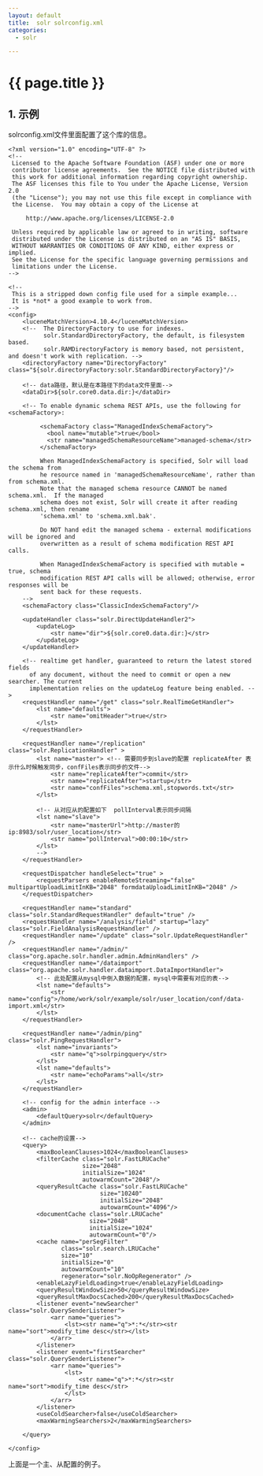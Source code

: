 ```yaml
---
layout: default
title:  solr solrconfig.xml
categories:
  - solr

---
```

# {{ page.title }}

## 1. 示例

solrconfig.xml文件里面配置了这个库的信息。

    <?xml version="1.0" encoding="UTF-8" ?>
    <!--
     Licensed to the Apache Software Foundation (ASF) under one or more
     contributor license agreements.  See the NOTICE file distributed with
     this work for additional information regarding copyright ownership.
     The ASF licenses this file to You under the Apache License, Version 2.0
     (the "License"); you may not use this file except in compliance with
     the License.  You may obtain a copy of the License at

         http://www.apache.org/licenses/LICENSE-2.0

     Unless required by applicable law or agreed to in writing, software
     distributed under the License is distributed on an "AS IS" BASIS,
     WITHOUT WARRANTIES OR CONDITIONS OF ANY KIND, either express or implied.
     See the License for the specific language governing permissions and
     limitations under the License.
    -->

    <!--
     This is a stripped down config file used for a simple example...
     It is *not* a good example to work from.
    -->
    <config>
        <luceneMatchVersion>4.10.4</luceneMatchVersion>
        <!--  The DirectoryFactory to use for indexes.
              solr.StandardDirectoryFactory, the default, is filesystem based.
              solr.RAMDirectoryFactory is memory based, not persistent, and doesn't work with replication. -->
        <directoryFactory name="DirectoryFactory" class="${solr.directoryFactory:solr.StandardDirectoryFactory}"/>

        <!-- data路径，默认是在本路径下的data文件里面-->
        <dataDir>${solr.core0.data.dir:}</dataDir>

        <!-- To enable dynamic schema REST APIs, use the following for <schemaFactory>:

             <schemaFactory class="ManagedIndexSchemaFactory">
               <bool name="mutable">true</bool>
               <str name="managedSchemaResourceName">managed-schema</str>
             </schemaFactory>

             When ManagedIndexSchemaFactory is specified, Solr will load the schema from
             he resource named in 'managedSchemaResourceName', rather than from schema.xml.
             Note that the managed schema resource CANNOT be named schema.xml.  If the managed
             schema does not exist, Solr will create it after reading schema.xml, then rename
             'schema.xml' to 'schema.xml.bak'.

             Do NOT hand edit the managed schema - external modifications will be ignored and
             overwritten as a result of schema modification REST API calls.

             When ManagedIndexSchemaFactory is specified with mutable = true, schema
             modification REST API calls will be allowed; otherwise, error responses will be
             sent back for these requests.
        -->
        <schemaFactory class="ClassicIndexSchemaFactory"/>

        <updateHandler class="solr.DirectUpdateHandler2">
            <updateLog>
                <str name="dir">${solr.core0.data.dir:}</str>
            </updateLog>
        </updateHandler>

        <!-- realtime get handler, guaranteed to return the latest stored fields
          of any document, without the need to commit or open a new searcher. The current
          implementation relies on the updateLog feature being enabled. -->
        <requestHandler name="/get" class="solr.RealTimeGetHandler">
            <lst name="defaults">
                <str name="omitHeader">true</str>
            </lst>
        </requestHandler>

        <requestHandler name="/replication" class="solr.ReplicationHandler" >
            <lst name="master"> <!-- 需要同步到slave的配置 replicateAfter 表示什么时候触发同步，confFiles表示同步的文件-->
                <str name="replicateAfter">commit</str>
                <str name="replicateAfter">startup</str>
                <str name="confFiles">schema.xml,stopwords.txt</str>
            </lst>

            <!-- 从对应从的配置如下  pollInterval表示同步间隔
            <lst name="slave">
                <str name="masterUrl">http://master的ip:8983/solr/user_location</str>
                <str name="pollInterval">00:00:10</str>
            </lst>
            -->
        </requestHandler>

        <requestDispatcher handleSelect="true" >
            <requestParsers enableRemoteStreaming="false" multipartUploadLimitInKB="2048" formdataUploadLimitInKB="2048" />
        </requestDispatcher>

        <requestHandler name="standard" class="solr.StandardRequestHandler" default="true" />
        <requestHandler name="/analysis/field" startup="lazy" class="solr.FieldAnalysisRequestHandler" />
        <requestHandler name="/update" class="solr.UpdateRequestHandler"  />
        <requestHandler name="/admin/" class="org.apache.solr.handler.admin.AdminHandlers" />
        <requestHandler name="/dataimport" class="org.apache.solr.handler.dataimport.DataImportHandler">
            <!-- 此处配置从mysql中倒入数据的配置，mysql中需要有对应的表-->
            <lst name="defaults">
                <str name="config">/home/work/solr/example/solr/user_location/conf/data-import.xml</str>
            </lst>
        </requestHandler>

        <requestHandler name="/admin/ping" class="solr.PingRequestHandler">
            <lst name="invariants">
                <str name="q">solrpingquery</str>
            </lst>
            <lst name="defaults">
                <str name="echoParams">all</str>
            </lst>
        </requestHandler>

        <!-- config for the admin interface -->
        <admin>
            <defaultQuery>solr</defaultQuery>
        </admin>

        <!-- cache的设置-->
        <query>
            <maxBooleanClauses>1024</maxBooleanClauses>
            <filterCache class="solr.FastLRUCache"
                         size="2048"
                         initialSize="1024"
                         autowarmCount="2048"/>
            <queryResultCache class="solr.FastLRUCache"
                              size="10240"
                              initialSize="2048"
                              autowarmCount="4096"/>
            <documentCache class="solr.LRUCache"
                           size="2048"
                           initialSize="1024"
                           autowarmCount="0"/>
            <cache name="perSegFilter"
                   class="solr.search.LRUCache"
                   size="10"
                   initialSize="0"
                   autowarmCount="10"
                   regenerator="solr.NoOpRegenerator" />
            <enableLazyFieldLoading>true</enableLazyFieldLoading>
            <queryResultWindowSize>50</queryResultWindowSize>
            <queryResultMaxDocsCached>200</queryResultMaxDocsCached>
            <listener event="newSearcher" class="solr.QuerySenderListener">
                <arr name="queries">
                    <lst><str name="q">*:*</str><str name="sort">modify_time desc</str></lst>
                </arr>
            </listener>
            <listener event="firstSearcher" class="solr.QuerySenderListener">
                <arr name="queries">
                    <lst>
                        <str name="q">*:*</str><str name="sort">modify_time desc</str>
                    </lst>
                </arr>
            </listener>
            <useColdSearcher>false</useColdSearcher>
            <maxWarmingSearchers>2</maxWarmingSearchers>

        </query>

    </config>


上面是一个主、从配置的例子。
